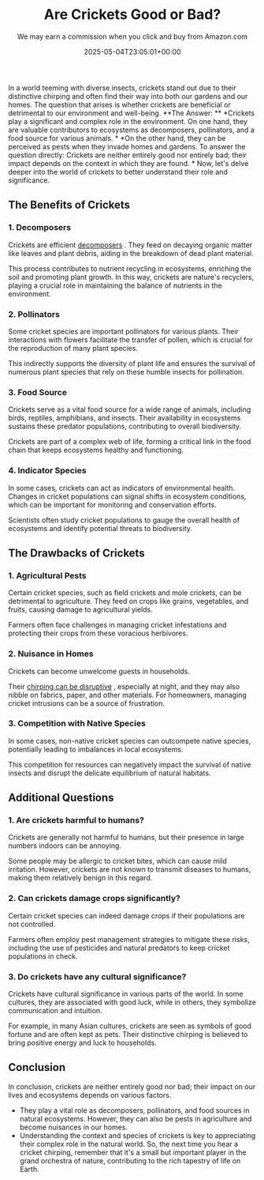 ﻿---
author: We may earn a commission when you click and buy from Amazon.com
layout: post
title: Are Crickets Good or Bad?
date: '2025-05-04T23:05:01+00:00'
categories:
- Crickets
- Guide
tags: []
slug: /are-crickets-good-or-bad/
lastmod: 2025-05-07T12:21:23+03:00
---

In a world teeming with diverse insects, crickets stand out due to their distinctive chirping and often find their way into both our gardens and our homes. The question that arises is whether crickets are beneficial or detrimental to our environment and well-being.
**The Answer: **
*Crickets play a significant and complex role in the environment. On one hand, they are valuable contributors to ecosystems as decomposers, pollinators, and a food source for various animals. *
*On the other hand, they can be perceived as pests when they invade homes and gardens. To answer the question directly: Crickets are neither entirely good nor entirely bad; their impact depends on the context in which they are found. *
Now, let's delve deeper into the world of crickets to better understand their role and significance.
## The Benefits of Crickets
### 1. Decomposers
Crickets are efficient
[decomposers](https://pestpolicy.com/are-crickets-decomposers/)
. They feed on decaying organic matter like leaves and plant debris, aiding in the breakdown of dead plant material.

This process contributes to nutrient recycling in ecosystems, enriching the soil and promoting plant growth. In this way, crickets are nature's recyclers, playing a crucial role in maintaining the balance of nutrients in the environment.
### 2. Pollinators
Some cricket species are important pollinators for various plants. Their interactions with flowers facilitate the transfer of pollen, which is crucial for the reproduction of many plant species.

This indirectly supports the diversity of plant life and ensures the survival of numerous plant species that rely on these humble insects for pollination.
### 3. Food Source
Crickets serve as a vital food source for a wide range of animals, including birds, reptiles, amphibians, and insects. Their availability in ecosystems sustains these predator populations, contributing to overall biodiversity.

Crickets are part of a complex web of life, forming a critical link in the food chain that keeps ecosystems healthy and functioning.
### 4. Indicator Species
In some cases, crickets can act as indicators of environmental health. Changes in cricket populations can signal shifts in ecosystem conditions, which can be important for monitoring and conservation efforts.

Scientists often study cricket populations to gauge the overall health of ecosystems and identify potential threats to biodiversity.
## The Drawbacks of Crickets
### 1. Agricultural Pests
Certain cricket species, such as field crickets and mole crickets, can be detrimental to agriculture. They feed on crops like grains, vegetables, and fruits, causing damage to agricultural yields.

Farmers often face challenges in managing cricket infestations and protecting their crops from these voracious herbivores.
### 2. Nuisance in Homes
Crickets can become unwelcome guests in households.

Their
[chirping can be disruptive](https://pestpolicy.com/how-to-get-rid-of-crickets-outside/)
, especially at night, and they may also nibble on fabrics, paper, and other materials. For homeowners, managing cricket intrusions can be a source of frustration.
### 3. Competition with Native Species
In some cases, non-native cricket species can outcompete native species, potentially leading to imbalances in local ecosystems.

This competition for resources can negatively impact the survival of native insects and disrupt the delicate equilibrium of natural habitats.
## Additional Questions
### 1. Are crickets harmful to humans?
Crickets are generally not harmful to humans, but their presence in large numbers indoors can be annoying.

Some people may be allergic to cricket bites, which can cause mild irritation. However, crickets are not known to transmit diseases to humans, making them relatively benign in this regard.
### 2. Can crickets damage crops significantly?
Certain cricket species can indeed damage crops if their populations are not controlled.

Farmers often employ pest management strategies to mitigate these risks, including the use of pesticides and natural predators to keep cricket populations in check.
### 3. Do crickets have any cultural significance?
Crickets have cultural significance in various parts of the world. In some cultures, they are associated with good luck, while in others, they symbolize communication and intuition.

For example, in many Asian cultures, crickets are seen as symbols of good fortune and are often kept as pets. Their distinctive chirping is believed to bring positive energy and luck to households.
## Conclusion
In conclusion, crickets are neither entirely good nor bad; their impact on our lives and ecosystems depends on various factors.
- They play a vital role as decomposers, pollinators, and food sources in natural ecosystems. However, they can also be pests in agriculture and become nuisances in our homes.
- Understanding the context and species of crickets is key to appreciating their complex role in the natural world.
So, the next time you hear a cricket chirping, remember that it's a small but important player in the grand orchestra of nature, contributing to the rich tapestry of life on Earth.